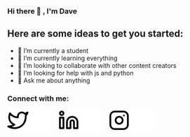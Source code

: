 ### Hi there 👋 , I'm Dave

## Here are some ideas to get you started:
- 🔭 I’m currently a student
- 🌱 I’m currently learning everything
- 👯 I’m looking to collaborate with other content creators
- 🤔 I’m looking for help with js and python
- 💬 Ask me about anything

### Connect with me:

[![website](./img/twitter-light.svg)](https://twitter.com/davejr__#gh-light-mode-only)
[![website](./img/twitter-dark.svg)](https://twitter.com/davejr__li#gh-dark-mode-only)
&nbsp;&nbsp;
[![website](./img/linkedin-light.svg)](https://https://www.linkedin.com/in/dawit-nigus-899847206/#gh-light-mode-only)
[![website](./img/linkedin-dark.svg)](https://https://www.linkedin.com/in/dawit-nigus-899847206/#gh-dark-mode-only)
&nbsp;&nbsp;
[![website](./img/instagram-light.svg)](https://www.instagram.com/dawit_nigus1#gh-light-mode-only)
[![website](./img/instagram-dark.svg)](https://www.instagram.com/dawit_nigus1#gh-dark-mode-only)
